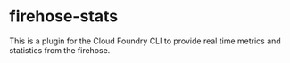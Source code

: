 # firehose-stats

This is a plugin for the Cloud Foundry CLI to provide real time metrics and statistics from the firehose.
